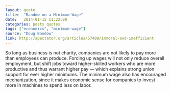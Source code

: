 ```yaml
---
layout: quote
title:  "Bandow on a Minimum Wage"
date:   2014-01-15 11:22:00
categories: posts quotes
tags: ["economics", "minimum wage"]
source: "Doug Bandow"
link: http://spectator.org/articles/57409/immoral-and-inefficient
---
```


So long as business is not charity, companies are not likely to pay more than employees can produce. Forcing up wages will not only reduce overall employment, but shift jobs toward higher-skilled workers who are more productive and thus warrant higher pay — which explains strong union support for ever higher minimums. The minimum wage also has encouraged mechanization, since it makes economic sense for companies to invest more in machines to spend less on labor.
